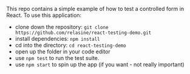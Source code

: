 This repo contains a simple example of how to test a controlled form in React. To use this application:

- clone down the repository: `git clone https://github.com/relasine/react-testing-demo.git`
- install dependencies: `npm install`
- cd into the directory: `cd react-testing-demo`
- open up the folder in your code editor
- use `npm test` to run the test suite.
- use `npm start` to spin up the app (if you want - not really important)
